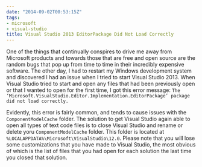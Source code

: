 ```yaml
---
date: "2014-09-02T00:53:15Z"
tags:
- microsoft
- visual-studio
title: Visual Studio 2013 EditorPackage Did Not Load Correctly
---
```


One of the things that continually conspires to drive me away from Microsoft products and towards those that are free and open source are the random bugs that pop up from time to time in their incredibly expensive software. The other day, I had to restart my Windows development system and discovered I had an issue when I tried to start Visual Studio 2013. When Visual Studio tried to start and open any files that had been previously open or that I wanted to open for the first time, I got this error message: `The ‘Microsoft.VisualStudio.Editor.Implementation.EditorPackage’ package did not load correctly.`

Evidently, this error is fairly common, and tends to cause issues with the `ComponentModelCache` folder. The solution to get Visual Studio again able to open all types of text code files is to close Visual Studio and rename or delete yoru `ComponentModelCache` folder. This folder is located at `%LOCALAPPDATA%\Microsoft\VisualStudio\12.0`. Please note that you will lose some customizations that you have made to Visual Studio, the most obvious of which is the list of files that you had open for each solution the last time you closed that solution.